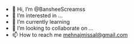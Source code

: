 - 👋 Hi, I’m @BansheeScreamss
- 👀 I’m interested in ...
- 🌱 I’m currently learning 
- 💞️ I’m looking to collaborate on ...
- 📫 How to reach me mehnajmissal@gmail.com

<!---
BansheeScreamss/BansheeScreamss is a ✨ special ✨ repository because its `README.md` (this file) appears on your GitHub profile.
You can click the Preview link to take a look at your changes.
--->
